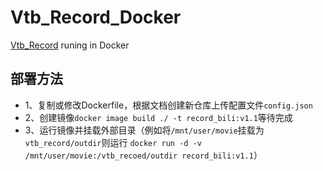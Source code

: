 # Vtb_Record_Docker

[Vtb_Record](https://github.com/AlotOfBlahaj/Vtb_Record) runing in Docker

## 部署方法

* 1、复制或修改Dockerfile，根据文档创建新仓库上传配置文件`config.json`
* 2、创建镜像`docker image build ./ -t record_bili:v1.1`等待完成
* 3、运行镜像并挂载外部目录（例如将`/mnt/user/movie`挂载为`vtb_record/outdir`则运行
`docker run -d -v /mnt/user/movie:/vtb_recoed/outdir record_bili:v1.1`）
